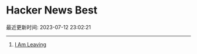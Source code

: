# Hacker News Best

最近更新时间: 2023-07-12 23:02:21

--- 
1. [I Am Leaving](https://briefs.video/videos/i-am-leaving/) 
